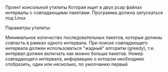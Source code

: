 Проект консольной утилиты
Которая ищет в двух pcap файлах интервалы с совпадающими пакетами.
Программа должна запускаться под Linux

Параметры утилиты:

Минимальное количество последовательных пакетов, которые должны совпасть в рамках одного интервала. При поиске совпадающего интервала должен использоваться "жадный" алгоритм (greedy), т.е. интервал должен включать как можно больше пакетов.
Номер совпадающего интервала, информацию о котором необходимо отобразить, один или несколько, по умолчанию первый
